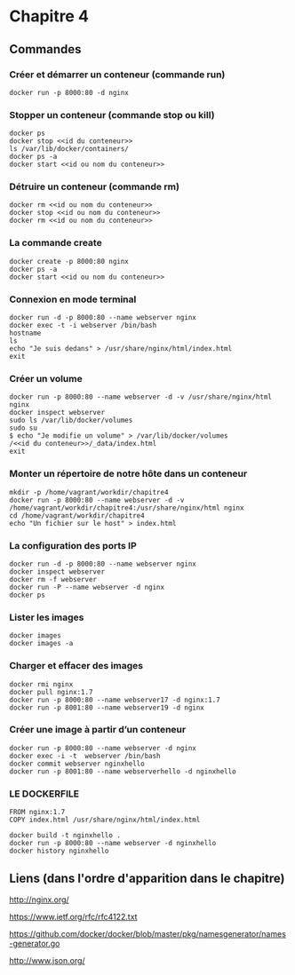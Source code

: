 # Chapitre 4

## Commandes

### Créer et démarrer un conteneur (commande run)
```
docker run -p 8000:80 -d nginx
```

### Stopper un conteneur (commande stop ou kill)
```
docker ps
docker stop <<id du conteneur>>
ls /var/lib/docker/containers/
docker ps -a
docker start <<id ou nom du conteneur>>
```

### Détruire un conteneur (commande rm)
```
docker rm <<id ou nom du conteneur>>
docker stop <<id ou nom du conteneur>>
docker rm <<id ou nom du conteneur>>
```

### La commande create
```
docker create -p 8000:80 nginx
docker ps -a
docker start <<id ou nom du conteneur>>
```

### Connexion en mode terminal
```
docker run -d -p 8000:80 --name webserver nginx
docker exec -t -i webserver /bin/bash
hostname
ls
echo "Je suis dedans" > /usr/share/nginx/html/index.html
exit
```

### Créer un volume
```
docker run -p 8000:80 --name webserver -d -v /usr/share/nginx/html  nginx
docker inspect webserver
sudo ls /var/lib/docker/volumes
sudo su 
$ echo "Je modifie un volume" > /var/lib/docker/volumes
/<<id du conteneur>>/_data/index.html
exit
```

### Monter un répertoire de notre hôte dans un conteneur
```
mkdir -p /home/vagrant/workdir/chapitre4
docker run -p 8000:80 --name webserver -d -v /home/vagrant/workdir/chapitre4:/usr/share/nginx/html nginx
cd /home/vagrant/workdir/chapitre4
echo "Un fichier sur le host" > index.html
```

### La configuration des ports IP
```
docker run -d -p 8000:80 --name webserver nginx
docker inspect webserver
docker rm -f webserver
docker run -P --name webserver -d nginx
docker ps
```

### Lister les images
```
docker images
docker images -a
```

### Charger et effacer des images
```
docker rmi nginx
docker pull nginx:1.7
docker run -p 8000:80 --name webserver17 -d nginx:1.7
docker run -p 8001:80 --name webserver19 -d nginx
```

### Créer une image à partir d’un conteneur
```
docker run -p 8000:80 --name webserver -d nginx
docker exec -i -t  webserver /bin/bash
docker commit webserver nginxhello
docker run -p 8001:80 --name webserverhello -d nginxhello
```

### LE DOCKERFILE
```
FROM nginx:1.7
COPY index.html /usr/share/nginx/html/index.html
```

```
docker build -t nginxhello .
docker run -p 8000:80 --name webserver -d nginxhello
docker history nginxhello
```

## Liens (dans l'ordre d'apparition dans le chapitre)
http://nginx.org/

https://www.ietf.org/rfc/rfc4122.txt

https://github.com/docker/docker/blob/master/pkg/namesgenerator/names-generator.go

http://www.json.org/
